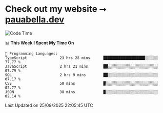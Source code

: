 # Check out my website ⭢ [pauabella.dev](https://pauabella.dev)

<!--START_SECTION:waka-->
![Code Time](http://img.shields.io/badge/Code%20Time-4%2C832%20hrs%2040%20mins-blue)

📊 **This Week I Spent My Time On** 

```text
💬 Programming Languages: 
TypeScript               23 hrs 28 mins      ███████████████████░░░░░░   77.77 % 
JavaScript               2 hrs 21 mins       ██░░░░░░░░░░░░░░░░░░░░░░░   07.79 % 
SQL                      2 hrs 9 mins        ██░░░░░░░░░░░░░░░░░░░░░░░   07.17 % 
CSS                      50 mins             █░░░░░░░░░░░░░░░░░░░░░░░░   02.77 % 
JSON                     38 mins             █░░░░░░░░░░░░░░░░░░░░░░░░   02.14 % 
```


 Last Updated on 25/09/2025 22:05:45 UTC
<!--END_SECTION:waka-->
